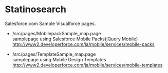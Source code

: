 Statinosearch
===============
Salesforce.com Sample Visualforce pages.

- /src/pages/MobilepackSample_map.page  
samplepage using Salesforce Mobile Packs(jQuery Mobile)  
http://www2.developerforce.com/ja/mobile/services/mobile-packs

- /src/pages/TemplateSample_map.page  
samplepage using Mobile Design Templates  
http://www2.developerforce.com/ja/mobile/services/mobile-templates
